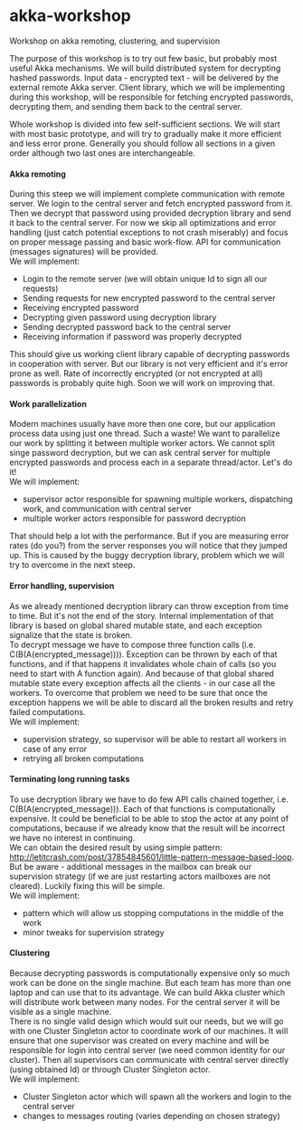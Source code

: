 akka-workshop
=============

Workshop on akka remoting, clustering, and supervision

The purpose of this workshop is to try out few basic, but probably most useful Akka mechanisms.
We will build distributed system for decrypting hashed passwords. Input data - encrypted text - will be delivered by the external remote Akka server. Client library, which we will be implementing during this workshop, will be responsible for fetching encrypted passwords, decrypting them, and sending them back to the central server.

Whole workshop is divided into few self-sufficient sections. We will start with most basic prototype, and will try to gradually make it more efficient and less error prone.
Generally you should follow all sections in a given order although two last ones are interchangeable.

#### Akka remoting
During this steep we will implement complete communication with remote server.
We login to the central server and fetch encrypted password from it. Then we decrypt that password using provided decryption library and send it back to the central server. For now we skip all optimizations and error handling (just catch potential exceptions to not crash miserably) and focus on proper message passing and basic work-flow. API for communication (messages signatures) will be provided.  
We will implement:
* Login to the remote server (we will obtain unique Id to sign all our requests)
* Sending requests for new encrypted password to the central server
* Receiving encrypted password
* Decrypting given password using decryption library
* Sending decrypted password back to the central server
* Receiving information if password was properly decrypted

This should give us working client library capable of decrypting passwords in cooperation with server. But our library is not very efficient and it's error prone as well. Rate of incorrectly encrypted (or not encrypted at all) passwords is probably quite high. Soon we will work on improving that.

#### Work parallelization
Modern machines usually have more then one core, but our application process data using just one thread. Such a waste! We want to parallelize our work by splitting it between multiple worker actors. We cannot split singe password decryption, but we can ask central server for multiple encrypted passwords and process each in a separate thread/actor. Let's do it!  
We will implement:
* supervisor actor responsible for spawning multiple workers, dispatching work, and communication with central server
* multiple worker actors responsible for password decryption

That should help a lot with the performance. But if you are measuring error rates (do you?) from the server responses you will notice that they jumped up. This is caused by the buggy decryption library, problem which we will try to overcome in the next steep.

#### Error handling, supervision
As we already mentioned decryption library can throw exception from time to time. But it's not the end of the story. Internal implementation of that library is based on global shared mutable state, and each exception signalize that the state is broken.  
To decrypt message we have to compose three function calls (i.e. C(B(A(encrypted_message)))). Exception can be thrown by each of that functions, and if that happens it invalidates whole chain of calls (so you need to start with A function again). And because of that global shared mutable state every exception affects all the clients - in our case all the workers. To overcome that problem we need to be sure that once the exception happens we will be able to discard all the broken results and retry failed computations.  
We will implement:
* supervision strategy, so supervisor will be able to restart all workers in case of any error
* retrying all broken computations

#### Terminating long running tasks
To use decryption library we have to do few API calls chained together, i.e. C(B(A(encrypted_message))). Each of that functions is computationally expensive. It could be beneficial to be able to stop the actor at any point of computations, because if we already know that the result will be incorrect we have no interest in continuing.  
We can obtain the desired result by using simple pattern: http://letitcrash.com/post/37854845601/little-pattern-message-based-loop. But be aware - additional messages in the mailbox can break our supervision strategy (if we are just restarting actors mailboxes are not cleared). Luckily fixing this will be simple.  
We will implement:
* pattern which will allow us stopping computations in the middle of the work
* minor tweaks for supervision strategy

#### Clustering
Because decrypting passwords is computationally expensive only so much work can be done on the single machine. But each team has more than one laptop and can use that to its advantage. We can build Akka cluster which will distribute work between many nodes. For the central server it will be visible as a single machine.  
There is no single valid design which would suit our needs, but we will go with one Cluster Singleton actor to coordinate work of our machines. It will ensure that one supervisor was created on every machine and will be responsible for login into central server (we need common identity for our cluster). Then all supervisors can communicate with central server directly (using obtained Id) or through Cluster Singleton actor.  
We will implement:
* Cluster Singleton actor which will spawn all the workers and login to the central server
* changes to messages routing (varies depending on chosen strategy)